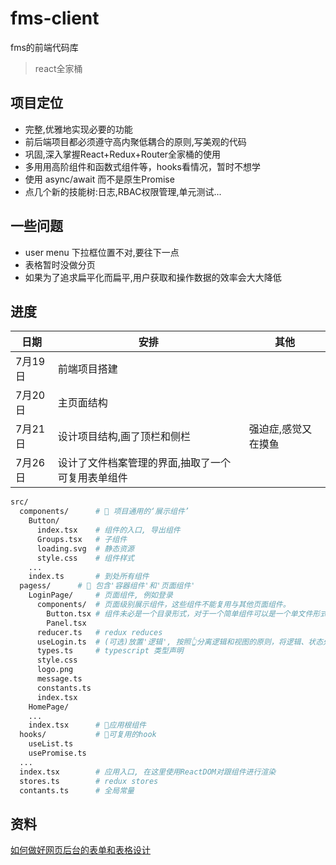 # fms-client
fms的前端代码库

> react全家桶

## 项目定位

- 完整,优雅地实现必要的功能
- 前后端项目都必须遵守高内聚低耦合的原则,写美观的代码
- 巩固,深入掌握React+Redux+Router全家桶的使用
- 多用用高阶组件和函数式组件等，hooks看情况，暂时不想学
- 使用 async/await 而不是原生Promise
- 点几个新的技能树:日志,RBAC权限管理,单元测试...



## 一些问题
- user menu 下拉框位置不对,要往下一点
- 表格暂时没做分页
- 如果为了追求扁平化而扁平,用户获取和操作数据的效率会大大降低

## 进度

| 日期    | 安排         | 其他 |
| ------- | ------------ | ---- |
| 7月19日 | 前端项目搭建 |      |
| 7月20日 | 主页面结构   |      |
| 7月21日 | 设计项目结构,画了顶栏和侧栏             | 强迫症,感觉又在摸鱼    |
| 7月26日 | 设计了文件档案管理的界面,抽取了一个可复用表单组件             |    |



```sh
src/
  components/      # 🔴 项目通用的‘展示组件’
    Button/
      index.tsx    # 组件的入口, 导出组件
      Groups.tsx   # 子组件
      loading.svg  # 静态资源
      style.css    # 组件样式
    ...
    index.ts       # 到处所有组件
  pagess/      # 🔴 包含'容器组件'和'页面组件'
    LoginPage/     # 页面组件, 例如登录
      components/  # 页面级别展示组件，这些组件不能复用与其他页面组件。
        Button.tsx # 组件未必是一个目录形式，对于一个简单组件可以是一个单文件形式. 但还是推荐使用目录，方便扩展
        Panel.tsx
      reducer.ts   # redux reduces
      useLogin.ts  # (可选)放置'逻辑', 按照👆分离逻辑和视图的原则，将逻辑、状态处理抽取到hook文件
      types.ts     # typescript 类型声明
      style.css
      logo.png
      message.ts
      constants.ts
      index.tsx
    HomePage/
    ...
    index.tsx      # 🔴应用根组件
  hooks/           # 🔴可复用的hook
    useList.ts
    usePromise.ts
  ...
  index.tsx        # 应用入口, 在这里使用ReactDOM对跟组件进行渲染
  stores.ts        # redux stores
  contants.ts      # 全局常量
```



## 资料

[如何做好网页后台的表单和表格设计](https://www.uisdc.com/form-and-table-design)
